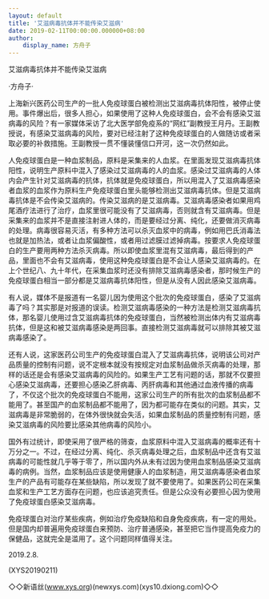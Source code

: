 ```yaml
---
layout: default
title: '艾滋病毒抗体并不能传染艾滋病'
date: 2019-02-11T00:00:00.000000+08:00
author:
    display_name: 方舟子
---
```


艾滋病毒抗体并不能传染艾滋病

·方舟子·

上海新兴医药公司生产的一批人免疫球蛋白被检测出艾滋病毒抗体阳性，被停止使用。事件爆出后，很多人担心，如果使用了这种人免疫球蛋白，会不会有感染艾滋病毒的风险？有一家媒体采访了北大医学部免疫系的“网红”副教授王月丹。王副教授说，有感染艾滋病毒的风险，要对已经注射了这种免疫球蛋白的人做随访或者采取必要的补救措施。王副教授一贯不懂装懂信口开河，这一次仍然如此。

人免疫球蛋白是一种血浆制品，原料是采集来的人血浆。在里面发现艾滋病毒抗体阳性，说明生产原料中混入了感染过艾滋病毒的人的血浆。感染过艾滋病毒的人体内会产生针对艾滋病毒的抗体，抗体就是免疫球蛋白，所以用混入了艾滋病毒感染者血浆的血浆作为原料生产免疫球蛋白里头能够检测出艾滋病毒抗体。但是艾滋病毒抗体是不会传染艾滋病的。传染艾滋病的是艾滋病毒。艾滋病毒感染者如果用鸡尾酒疗法进行了治疗，血浆里很可能没有了艾滋病毒，否则就含有艾滋病毒。但是采集来的血浆并不是直接注射进人体的，而是要经过分离、纯化，还要做消灭病毒的处理。病毒很容易灭活，有多种方法可以杀灭血浆中的病毒，例如用巴氏消毒法也就是加热法，或者让血浆偏酸性，或者用过滤膜过滤掉病毒。按要求人免疫球蛋白的生产要用两种方法杀灭病毒。所以即使血浆里混有艾滋病毒，最后得到的产品，里面也不会有艾滋病毒，使用这种免疫球蛋白是不会让人感染艾滋病毒的。在上个世纪八、九十年代，在采集血浆时还没有排除艾滋病毒感染者，那时候生产的免疫球蛋白相当一部分都是艾滋病毒抗体阳性，但是从没有人因此感染艾滋病毒。

有人说，媒体不是报道有一名婴儿因为使用这个批次的免疫球蛋白，感染了艾滋病毒了吗？其实那是对报道的误读。检测艾滋病毒感染的一种方法是检测艾滋病毒抗体，那名婴儿使用过含艾滋病毒抗体的免疫球蛋白，当然被检测出体内有艾滋病毒抗体，但是这和被艾滋病毒感染是两回事。直接检测艾滋病毒就可以排除其被艾滋病毒感染了。

还有人说，这家医药公司生产的免疫球蛋白混入了艾滋病毒抗体，说明该公司对产品质量的控制有问题，说不定根本就没有按规定对血浆制品做杀灭病毒的处理，那样的话还是会有感染艾滋病毒的风险的。如果生产工艺有问题的话，那就不仅要担心感染艾滋病毒，还要担心感染乙肝病毒、丙肝病毒和其他通过血液传播的病毒了，不仅这个批次的免疫球蛋白不能用，这家公司生产的所有批次的血浆制品都不能用了。甚至国产的血浆制品都不能用了，因为都可能存在类似的问题。其实，艾滋病毒是非常脆弱的，在体外很快就会失活，如果血浆制品的质量控制有问题，感染艾滋病毒的风险要比感染其他病毒的风险小。

国外有过统计，即使采用了很严格的筛查，血浆原料中混入艾滋病毒的概率还有十万分之一。不过，在经过分离、纯化、杀灭病毒处理之后，血浆制品中还含有艾滋病毒的可能性就几乎等于零了，所以国内外从未有过因为使用血浆制品感染艾滋病毒的病例。当然，血浆制品应该是使用健康人的血浆制造，用艾滋病毒感染者血浆生产的产品有可能存在某些缺陷，所以发现了就不要使用了。如果医药公司在采集血浆和生产工艺方面存在问题，也应该追究责任。但是公众没有必要担心因为使用了免疫球蛋白感染艾滋病毒。

免疫球蛋白对治疗某些疾病，例如治疗免疫缺陷和自身免疫疾病，有一定的用处。但是国内却普遍用免疫球蛋白来预防、治疗普通感染，甚至把它当作提高免疫力的保健品，这就完全是滥用了。这个问题同样值得关注。

2019.2.8.

(XYS20190211)

◇◇新语丝(www.xys.org)(newxys.com)(xys10.dxiong.com)◇◇

